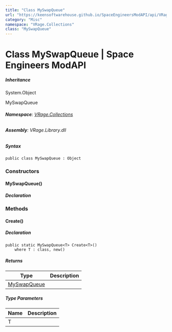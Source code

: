 ```yaml
---
title: "Class MySwapQueue"
url: "https://keensoftwarehouse.github.io/SpaceEngineersModAPI/api/VRage.Collections.MySwapQueue.html"
category: "Misc"
namespace: "VRage.Collections"
class: "MySwapQueue"
---
```


# Class MySwapQueue | Space Engineers ModAPI

##### Inheritance

System.Object

MySwapQueue

###### **Namespace**: [VRage.Collections](https://keensoftwarehouse.github.io/SpaceEngineersModAPI/api/VRage.Collections.html)

###### **Assembly**: VRage.Library.dll

##### Syntax

```
public class MySwapQueue : Object
```

### Constructors

#### MySwapQueue()

##### Declaration

### Methods

#### Create<T>()

##### Declaration

```
public static MySwapQueue<T> Create<T>()
    where T : class, new()
```

##### Returns

| Type | Description |
| --- | --- |
| [MySwapQueue](https://keensoftwarehouse.github.io/SpaceEngineersModAPI/api/VRage.Collections.MySwapQueue-1.html)<T> |     |

##### Type Parameters

| Name | Description |
| --- | --- |
| T   |     |